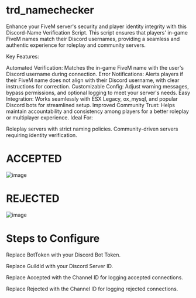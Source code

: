 # trd_namechecker
Enhance your FiveM server's security and player identity integrity with this Discord-Name Verification Script. This script ensures that players' in-game FiveM names match their Discord usernames, providing a seamless and authentic experience for roleplay and community servers.

Key Features:

Automated Verification: Matches the in-game FiveM name with the user's Discord username during connection.
Error Notifications: Alerts players if their FiveM name does not align with their Discord username, with clear instructions for correction.
Customizable Config: Adjust warning messages, bypass permissions, and optional logging to meet your server's needs.
Easy Integration: Works seamlessly with ESX Legacy, ox_mysql, and popular Discord bots for streamlined setup.
Improved Community Trust: Helps maintain accountability and consistency among players for a better roleplay or multiplayer experience.
Ideal For:

Roleplay servers with strict naming policies.
Community-driven servers requiring identity verification.

# ACCEPTED
![image](https://github.com/user-attachments/assets/632c3047-eec4-45dc-ac16-4a7fda46bf8d)

# REJECTED
![image](https://github.com/user-attachments/assets/7e2c97f2-d440-4539-a9f5-993b182c950f)

# Steps to Configure
Replace BotToken with your Discord Bot Token.

Replace GuildId with your Discord Server ID.

Replace Accepted with the Channel ID for logging accepted connections.

Replace Rejected with the Channel ID for logging rejected connections.
